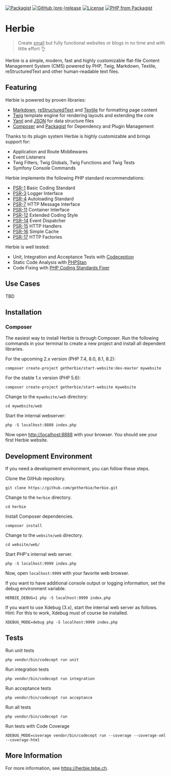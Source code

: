 [![Packagist](https://img.shields.io/packagist/dt/getherbie/herbie.svg)](https://packagist.org/packages/getherbie/herbie)
[![GitHub (pre-)release](https://img.shields.io/github/release/getherbie/herbie/all.svg)](https://github.com/getherbie/herbie/releases)
[![License](https://img.shields.io/badge/License-BSD%203--Clause-blue.svg)](https://github.com/getherbie/herbie/blob/master/LICENCE.md)
[![PHP from Packagist](https://img.shields.io/packagist/php-v/getherbie/herbie.svg)](https://packagist.org/packages/getherbie/herbie)

# Herbie

> Create <u>small</u> but fully functional websites or blogs in no time and with little effort 👌

Herbie is a simple, modern, fast and highly customizable flat-file Content Management System (CMS) powered by PHP, Twig, Markdown, Textile, reStructuredText and other human-readable text files.

## Featuring

Herbie is powered by proven libraries:

* [Markdown](https://www.markdownguide.org), [reStructuredText](https://docutils.sourceforge.io/rst.html) and [Textile](https://textile-lang.com) for formatting page content
* [Twig](https://twig.symfony.com) template engine for rendering layouts and extending the core
* [Yaml](http://www.yaml.org) and [JSON](https://www.json.org) for data structure files
* [Composer](http://getcomposer.org) and [Packagist](https://packagist.org) for Dependency and Plugin Management

Thanks to its plugin system Herbie is highly customizable and brings support for:

* Application and Route Middlewares
* Event Listeners
* Twig Filters, Twig Globals, Twig Functions and Twig Tests
* Symfony Console Commands

Herbie implements the following PHP standard recommendations:

* [PSR-1](https://www.php-fig.org/psr/psr-1/) Basic Coding Standard
* [PSR-3](https://www.php-fig.org/psr/psr-3/) Logger Interface
* [PSR-4](https://www.php-fig.org/psr/psr-4/) Autoloading Standard
* [PSR-7](https://www.php-fig.org/psr/psr-7/) HTTP Message Interface
* [PSR-11](https://www.php-fig.org/psr/psr-11/) Container Interface
* [PSR-12](https://www.php-fig.org/psr/psr-12/) Extended Coding Style
* [PSR-14](https://www.php-fig.org/psr/psr-14/) Event Dispatcher
* [PSR-15](https://www.php-fig.org/psr/psr-15/) HTTP Handlers
* [PSR-16](https://www.php-fig.org/psr/psr-16/) Simple Cache
* [PSR-17](https://www.php-fig.org/psr/psr-17/) HTTP Factories

Herbie is well tested:

- Unit, Integration and Acceptance Tests with [Codeception](https://codeception.com)
- Static Code Analysis with [PHPStan](https://phpstan.org)
- Code Fixing with [PHP Coding Standards Fixer](https://github.com/FriendsOfPHP/PHP-CS-Fixer) 

## Use Cases

TBD

## Installation

### Composer 

The easiest way to install Herbie is through Composer.
Run the following commands in your terminal to create a new project and install all dependent libraries.

For the upcoming 2.x version (PHP 7.4, 8.0, 8.1, 8.2):

    composer create-project getherbie/start-website:dev-master mywebsite

For the stable 1.x version (PHP 5.6):

    composer create-project getherbie/start-website mywebsite

Change to the `mywebsite/web` directory:

    cd mywebsite/web

Start the internal webserver:
    
    php -S localhost:8888 index.php

Now open <http://localhost:8888> with your browser.
You should see your first Herbie website. 

## Development Environment

If you need a development environment, you can follow these steps.

Clone the GitHub repository.

    git clone https://github.com/getherbie/herbie.git

Change to the `herbie` directory.

    cd herbie

Install Composer dependencies.

    composer install

Change to the `website/web` directory.

    cd website/web/

Start PHP's internal web server.

    php -S localhost:9999 index.php

Now, open `localhost:9999` with your favorite web browser.

If you want to have additional console output or logging information, set the debug environment variable.

    HERBIE_DEBUG=1 php -S localhost:9999 index.php

If you want to use Xdebug (3.x), start the internal web server as follows.
Hint: For this to work, Xdebug must of course be installed.

    XDEBUG_MODE=debug php -S localhost:9999 index.php

## Tests

Run unit tests

    php vendor/bin/codecept run unit

Run integration tests

    php vendor/bin/codecept run integration

Run acceptance tests

    php vendor/bin/codecept run acceptance

Run all tests

    php vendor/bin/codecept run

Run tests with Code Coverage

    XDEBUG_MODE=coverage vendor/bin/codecept run --coverage --coverage-xml --coverage-html

## More Information

For more information, see <https://herbie.tebe.ch>.
